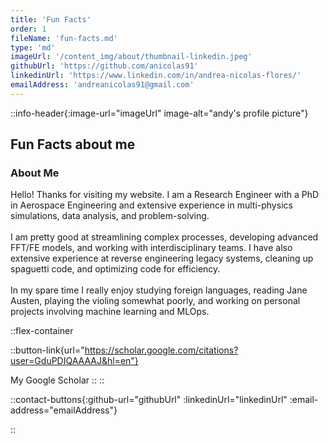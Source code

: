 ```yaml
---
title: 'Fun Facts'
order: 1
fileName: 'fun-facts.md'
type: 'md'
imageUrl: '/content_img/about/thumbnail-linkedin.jpeg'
githubUrl: 'https://github.com/anicolas91'
linkedinUrl: 'https://www.linkedin.com/in/andrea-nicolas-flores/'
emailAddress: 'andreanicolas91@gmail.com'
---
```


::info-header{:image-url="imageUrl" image-alt="andy's profile picture"}


## Fun Facts about me


### About Me

Hello! Thanks for visiting my website. I am a Research Engineer with a PhD in Aerospace Engineering and extensive experience in multi-physics simulations, data analysis, and problem-solving. 
<br/><br/> 
I am pretty good at streamlining complex processes, developing advanced FFT/FE models, and working with interdisciplinary teams. I have also extensive experience at reverse engineering legacy systems, cleaning up spaguetti code, and optimizing code for efficiency. 
<br/><br/> 
In my spare time I really enjoy studying foreign languages, reading Jane Austen, playing the violing somewhat poorly, and working on personal projects involving machine learning and MLOps.


::flex-container

::button-link{url="https://scholar.google.com/citations?user=GduPDIQAAAAJ&hl=en"}

My Google Scholar
::
::

::contact-buttons{:github-url="githubUrl" :linkedinUrl="linkedinUrl" :email-address="emailAddress"}

::
